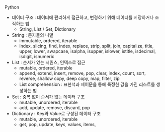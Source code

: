 Python

- 데이터 구조 : 데이터에 편리하게 접근하고, 변경하기 위해 데이터를 저장하거나 조작하는 법
  - String, List / Set, Dictionary
- String : 문자들의 나열
  - immutable, ordered, iterable
  - index, slicing, find, index, replace, strip, split, join, capitalize, title, upper, lower, swapcase, isalpha, isupper, islower, istitle, isdecimal, isdigit, isnumeric
- List : 순서가 있는 시퀀스, 인덱스로 접근
  - mutable, ordered, iterable
  - append, extend, insert, remove, pop, clear, index, count, sort, reverse, shallow copy, deep copy, map, filter, zip
  - List comprehension : 표현석과 제어문을 통해 특정한 값을 가진 리스트를 생성하는 법
- Set : 중복 없이 순서가 없는 데이터 구조
  - mutable, unordered, iterable
  - add, update, remove, discard, pop
- Dictionary : Key와 Value로 구성된 데이터 구조
  - mutable, unordered, iterable
  - get, pop, update, keys, values, items, 

